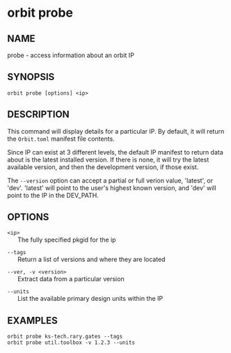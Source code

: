 # __orbit probe__

## __NAME__

probe - access information about an orbit IP

## __SYNOPSIS__

```
orbit probe [options] <ip>
```

## __DESCRIPTION__

This command will display details for a particular IP. By default, it will
return the `Orbit.toml` manifest file contents.
  
Since IP can exist at 3 different levels, the default IP manifest to return
data about is the latest installed version. If there is none, it will try
the latest available version, and then the development version, if those 
exist. 
  
The `--version` option can accept a partial or full verion value, 'latest', 
or 'dev'. 'latest' will point to the user's highest known version,
and 'dev' will point to the IP in the DEV_PATH.

## __OPTIONS__

`<ip>`  
      The fully specified pkgid for the ip
 
`--tags`  
      Return a list of versions and where they are located
 
`--ver, -v <version>`  
      Extract data from a particular version
 
`--units`  
      List the available primary design units within the IP

## __EXAMPLES__

```
orbit probe ks-tech.rary.gates --tags
orbit probe util.toolbox -v 1.2.3 --units
```